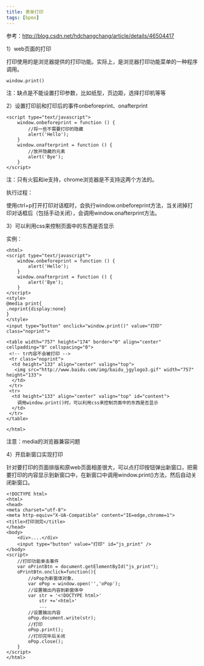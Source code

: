 ```yaml
---
title: 表单打印
tags: [bpmx]
---
```


参考：http://blog.csdn.net/hdchangchang/article/details/46504417

1）web页面的打印

打印使用的是浏览器提供的打印功能。实际上，是浏览器打印功能菜单的一种程序调用。

```
window.print()
```

注：缺点是不能设置打印参数，比如纸型，页边距，选择打印机等等

2）设置打印前和打印后的事件onbeforeprint、onafterprint

```
<script type="text/javascript">
    window.onbeforeprint = function () {
        //将一些不需要打印的隐藏
        alert('Hello');
    }
    window.onafterprint = function () {
        //放开隐藏的元素
        alert('Bye');
    }
</script>
```

注：只有火狐和ie支持，chrome浏览器是不支持这两个方法的。

执行过程：

使用ctrl+p打开打印对话框时，会执行window.onbeforeprint方法，当关闭掉打印对话框后（包括手动关闭），会调用window.onafterprint方法。

3）可以利用css来控制页面中的东西是否显示

实例：

```
<html>
<script type="text/javascript">
    window.onbeforeprint = function () {
        alert('Hello');
    }
    window.onafterprint = function () {
        alert('Bye');
    }
</script>
<style>  
@media print{
.noprint{display:none}
}
</style>
<input type="button" onclick="window.print()" value="打印" class="noprint">

<table width="757" height="174" border="0" align="center" cellpadding="0" cellspacing="0">  
 <!-- tr内容不会被打印 -->
 <tr class="noprint">  
  <td height="133" align="center" valign="top">  
   <img src="http://www.baidu.com/img/baidu_jgylogo3.gif" width="757" height="133">
  </td>    
 </tr>  
 <tr>
  <td height="133" align="center" valign="top" id="content">  
    调用window.print()时，可以利用css来控制页面中的东西是否显示
  </td>
 </tr>
</table>

</html>
```

注意：media的浏览器兼容问题

4）开启新窗口实现打印

针对要打印的页面排版和原web页面相差很大，可以点打印按钮弹出新窗口，把需要打印的内容显示到新窗口中，在新窗口中调用window.print()方法，然后自动关闭新窗口。

```
<!DOCTYPE html>  
<html>
<head>
<meta charset="utf-8">
<meta http-equiv="X-UA-Compatible" content="IE=edge,chrome=1">
<title>打印测完</title>
</head>
<body>
    <div>....</div>
    <input type="button" value="打印" id="js_print" />
</body>
<script>
    //打印功能单击事件
    var oPrintBtn = document.getElementById("js_print");
    oPrintBtn.onclick=function(){
        //oPop为新窗体对象，
        var oPop = window.open('','oPop');
        //设置输出内容到新窗体中
        var str = '<!DOCTYPE html>'
            str +='<html>'
            ...
        //设置输出内容
        oPop.document.write(str);
        //打印
        oPop.print();
        //打印完毕后关闭
        oPop.close();
    }
</script>
</html>
```